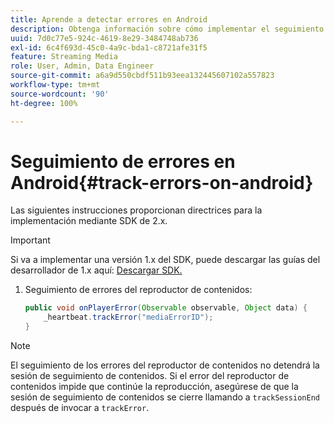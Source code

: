 ```yaml
---
title: Aprende a detectar errores en Android
description: Obtenga información sobre cómo implementar el seguimiento de errores mediante Media SDK en Android.
uuid: 7d0c77e5-924c-4619-8e29-3484748ab736
exl-id: 6c4f693d-45c0-4a9c-bda1-c8721afe31f5
feature: Streaming Media
role: User, Admin, Data Engineer
source-git-commit: a6a9d550cbdf511b93eea132445607102a557823
workflow-type: tm+mt
source-wordcount: '90'
ht-degree: 100%

---
```


# Seguimiento de errores en Android{#track-errors-on-android}

Las siguientes instrucciones proporcionan directrices para la implementación mediante SDK de 2.x.

>[!IMPORTANT]
>
>Si va a implementar una versión 1.x del SDK, puede descargar las guías del desarrollador de 1.x aquí: [Descargar SDK.](/help/getting-started/download-sdks.md)

1. Seguimiento de errores del reproductor de contenidos:

   ```java
   public void onPlayerError(Observable observable, Object data) {  
       _heartbeat.trackError("mediaErrorID");
   }
   ```

>[!NOTE]
>
>El seguimiento de los errores del reproductor de contenidos no detendrá la sesión de seguimiento de contenidos. Si el error del reproductor de contenidos impide que continúe la reproducción, asegúrese de que la sesión de seguimiento de contenidos se cierre llamando a `trackSessionEnd` después de invocar a `trackError`.
